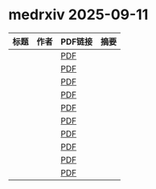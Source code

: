 # medrxiv 2025-09-11

| 标题 | 作者 | PDF链接 |  摘要 |
|------|------|--------|------|
|  |  | [PDF](https://doi.org/10.1101/2024.09.26.24314049) |  |
|  |  | [PDF](https://doi.org/10.1101/2025.02.28.25323114) |  |
|  |  | [PDF](https://doi.org/10.1101/2025.05.07.25327117) |  |
|  |  | [PDF](https://doi.org/10.1101/2025.05.21.25328035) |  |
|  |  | [PDF](https://doi.org/10.1101/2025.05.28.25328511) |  |
|  |  | [PDF](https://doi.org/10.1101/2025.08.21.25333911) |  |
|  |  | [PDF](https://doi.org/10.1101/2025.08.21.25334108) |  |
|  |  | [PDF](https://doi.org/10.1101/2025.08.26.25334522) |  |
|  |  | [PDF](https://doi.org/10.1101/2025.09.07.25335112) |  |
|  |  | [PDF](https://doi.org/10.1101/2025.09.07.25334506) |  |
